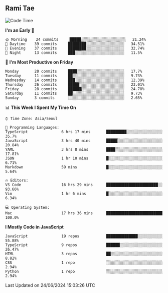 ## Rami Tae

<!--START_SECTION:waka-->
![Code Time](http://img.shields.io/badge/Code%20Time-1%2C396%20hrs%2018%20mins-blue)

**I'm an Early 🐤** 

```text
🌞 Morning    24 commits     █████░░░░░░░░░░░░░░░░░░░░   21.24% 
🌆 Daytime    39 commits     ████████░░░░░░░░░░░░░░░░░   34.51% 
🌃 Evening    37 commits     ████████░░░░░░░░░░░░░░░░░   32.74% 
🌙 Night      13 commits     ███░░░░░░░░░░░░░░░░░░░░░░   11.5%

```
📅 **I'm Most Productive on Friday** 

```text
Monday       20 commits     ████░░░░░░░░░░░░░░░░░░░░░   17.7% 
Tuesday      11 commits     ██░░░░░░░░░░░░░░░░░░░░░░░   9.73% 
Wednesday    14 commits     ███░░░░░░░░░░░░░░░░░░░░░░   12.39% 
Thursday     26 commits     █████░░░░░░░░░░░░░░░░░░░░   23.01% 
Friday       28 commits     ██████░░░░░░░░░░░░░░░░░░░   24.78% 
Saturday     11 commits     ██░░░░░░░░░░░░░░░░░░░░░░░   9.73% 
Sunday       3 commits      ░░░░░░░░░░░░░░░░░░░░░░░░░   2.65%

```


📊 **This Week I Spent My Time On** 

```text
⌚︎ Time Zone: Asia/Seoul

💬 Programming Languages: 
TypeScript               6 hrs 17 mins       █████████░░░░░░░░░░░░░░░░   35.7% 
JavaScript               3 hrs 40 mins       █████░░░░░░░░░░░░░░░░░░░░   20.84% 
YAML                     3 hrs 8 mins        ████░░░░░░░░░░░░░░░░░░░░░   17.81% 
JSON                     1 hr 10 mins        █░░░░░░░░░░░░░░░░░░░░░░░░   6.71% 
Markdown                 59 mins             █░░░░░░░░░░░░░░░░░░░░░░░░   5.64%

🔥 Editors: 
VS Code                  16 hrs 29 mins      ███████████████████████░░   93.66% 
Vim                      1 hr 6 mins         █░░░░░░░░░░░░░░░░░░░░░░░░   6.34%

💻 Operating System: 
Mac                      17 hrs 36 mins      █████████████████████████   100.0%

```

**I Mostly Code in JavaScript** 

```text
JavaScript               19 repos            ██████████████░░░░░░░░░░░   55.88% 
TypeScript               9 repos             ██████░░░░░░░░░░░░░░░░░░░   26.47% 
HTML                     3 repos             ██░░░░░░░░░░░░░░░░░░░░░░░   8.82% 
CSS                      1 repo              ░░░░░░░░░░░░░░░░░░░░░░░░░   2.94% 
Python                   1 repo              ░░░░░░░░░░░░░░░░░░░░░░░░░   2.94%

```



 Last Updated on 24/06/2024 15:03:26 UTC
<!--END_SECTION:waka-->
